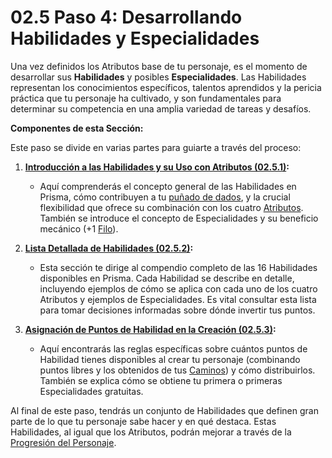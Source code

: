 # 02.5 Paso 4: Desarrollando Habilidades y Especialidades

Una vez definidos los Atributos base de tu personaje, es el momento de desarrollar sus **Habilidades** y posibles **Especialidades**. Las Habilidades representan los conocimientos específicos, talentos aprendidos y la pericia práctica que tu personaje ha cultivado, y son fundamentales para determinar su competencia en una amplia variedad de tareas y desafíos.

**Componentes de esta Sección:**

Este paso se divide en varias partes para guiarte a través del proceso:

1.  **[Introducción a las Habilidades y su Uso con Atributos (02.5.1)](./02.5.1_Habilidades_Introduccion_y_Uso_con_Atributos.md):**
    *   Aquí comprenderás el concepto general de las Habilidades en Prisma, cómo contribuyen a tu [puñado de dados](./../../Capitulo_01_Mecanicas_Fundamentales/01.02_Lanzando_los_Dados.md), y la crucial flexibilidad que ofrece su combinación con los cuatro [Atributos](./02.4_Paso_3_Estableciendo_los_Atributos.md). También se introduce el concepto de Especialidades y su beneficio mecánico (+1 [Filo](./../../Capitulo_01_Mecanicas_Fundamentales/01.05_Filo.md)).

2.  **[Lista Detallada de Habilidades (02.5.2)](./02.5_Lista_Habilidades_Detallada/_Indice_Habilidades.md):**
    *   Esta sección te dirige al compendio completo de las 16 Habilidades disponibles en Prisma. Cada Habilidad se describe en detalle, incluyendo ejemplos de cómo se aplica con cada uno de los cuatro Atributos y ejemplos de Especialidades. Es vital consultar esta lista para tomar decisiones informadas sobre dónde invertir tus puntos.

3.  **[Asignación de Puntos de Habilidad en la Creación (02.5.3)](./02.5.3_Asignacion_de_Puntos_de_Habilidad_y_Especialidades.md):**
    *   Aquí encontrarás las reglas específicas sobre cuántos puntos de Habilidad tienes disponibles al crear tu personaje (combinando puntos libres y los obtenidos de tus [Caminos](./02.3_Paso_2_Definiendo_tus_Caminos.md)) y cómo distribuirlos. También se explica cómo se obtiene tu primera o primeras Especialidades gratuitas.

Al final de este paso, tendrás un conjunto de Habilidades que definen gran parte de lo que tu personaje sabe hacer y en qué destaca. Estas Habilidades, al igual que los Atributos, podrán mejorar a través de la [Progresión del Personaje](./02.9_Progresion_del_Personaje_Puntos_de_Influencia.md).
